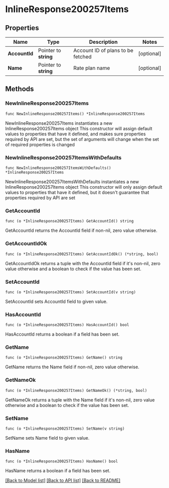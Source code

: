 # InlineResponse200257Items

## Properties

Name | Type | Description | Notes
------------ | ------------- | ------------- | -------------
**AccountId** | Pointer to **string** | Account ID of plans to be fetched | [optional] 
**Name** | Pointer to **string** | Rate plan name | [optional] 

## Methods

### NewInlineResponse200257Items

`func NewInlineResponse200257Items() *InlineResponse200257Items`

NewInlineResponse200257Items instantiates a new InlineResponse200257Items object
This constructor will assign default values to properties that have it defined,
and makes sure properties required by API are set, but the set of arguments
will change when the set of required properties is changed

### NewInlineResponse200257ItemsWithDefaults

`func NewInlineResponse200257ItemsWithDefaults() *InlineResponse200257Items`

NewInlineResponse200257ItemsWithDefaults instantiates a new InlineResponse200257Items object
This constructor will only assign default values to properties that have it defined,
but it doesn't guarantee that properties required by API are set

### GetAccountId

`func (o *InlineResponse200257Items) GetAccountId() string`

GetAccountId returns the AccountId field if non-nil, zero value otherwise.

### GetAccountIdOk

`func (o *InlineResponse200257Items) GetAccountIdOk() (*string, bool)`

GetAccountIdOk returns a tuple with the AccountId field if it's non-nil, zero value otherwise
and a boolean to check if the value has been set.

### SetAccountId

`func (o *InlineResponse200257Items) SetAccountId(v string)`

SetAccountId sets AccountId field to given value.

### HasAccountId

`func (o *InlineResponse200257Items) HasAccountId() bool`

HasAccountId returns a boolean if a field has been set.

### GetName

`func (o *InlineResponse200257Items) GetName() string`

GetName returns the Name field if non-nil, zero value otherwise.

### GetNameOk

`func (o *InlineResponse200257Items) GetNameOk() (*string, bool)`

GetNameOk returns a tuple with the Name field if it's non-nil, zero value otherwise
and a boolean to check if the value has been set.

### SetName

`func (o *InlineResponse200257Items) SetName(v string)`

SetName sets Name field to given value.

### HasName

`func (o *InlineResponse200257Items) HasName() bool`

HasName returns a boolean if a field has been set.


[[Back to Model list]](../README.md#documentation-for-models) [[Back to API list]](../README.md#documentation-for-api-endpoints) [[Back to README]](../README.md)


